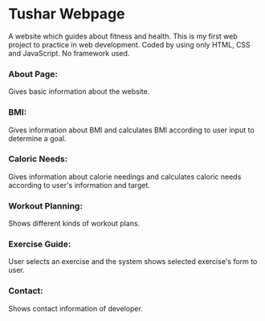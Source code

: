 # Tushar Webpage
A website which guides about fitness and health. This is my first web project to practice in web development. Coded by using only HTML, CSS and JavaScript. No framework used.



### About Page:
Gives basic information about the website.

### BMI:
Gives information about BMI and calculates BMI according to user input to determine a goal.

### Caloric Needs:
Gives information about calorie needings and calculates caloric needs according to user's information and target.

### Workout Planning:
Shows different kinds of workout plans.

### Exercise Guide:
User selects an exercise and the system shows selected exercise's form to user.


### Contact:
Shows contact information of developer.




